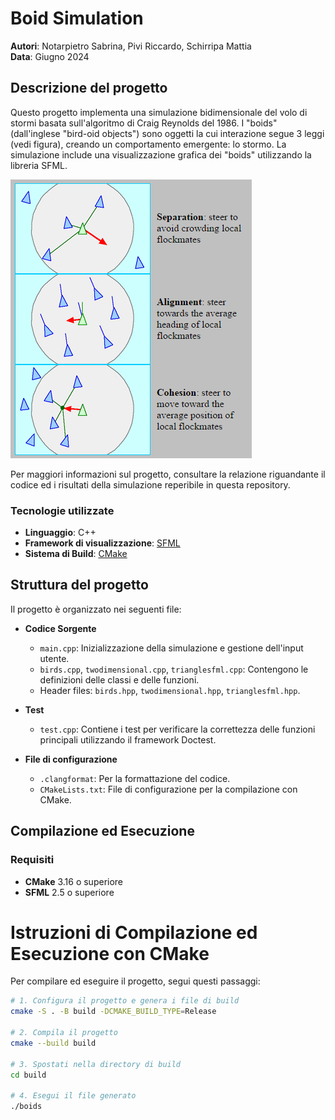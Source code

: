 # Boid Simulation

**Autori**: Notarpietro Sabrina, Pivi Riccardo, Schirripa Mattia  
**Data**: Giugno 2024  

## Descrizione del progetto

Questo progetto implementa una simulazione bidimensionale del volo di stormi basata sull'algoritmo di Craig Reynolds del 1986. I "boids" (dall'inglese "bird-oid objects") sono oggetti la cui interazione segue 3 leggi (vedi figura), creando un comportamento emergente: lo stormo. La simulazione include una visualizzazione grafica dei "boids" utilizzando la libreria SFML.

![le 3 leggi dei boids](./boids_laws.png)

Per maggiori informazioni sul progetto,
consultare la relazione riguandante il codice ed i risultati della simulazione reperibile in questa repository.

### Tecnologie utilizzate
- **Linguaggio**: C++
- **Framework di visualizzazione**: [SFML](https://www.sfml-dev.org/)
- **Sistema di Build**: [CMake](https://cmake.org/)

## Struttura del progetto

Il progetto è organizzato nei seguenti file:

- **Codice Sorgente**
  - `main.cpp`: Inizializzazione della simulazione e gestione dell'input utente.
  - `birds.cpp`, `twodimensional.cpp`, `trianglesfml.cpp`: Contengono le definizioni delle classi e delle funzioni.
  - Header files: `birds.hpp`, `twodimensional.hpp`, `trianglesfml.hpp`.

- **Test**
  - `test.cpp`: Contiene i test per verificare la correttezza delle funzioni principali utilizzando il framework Doctest.

- **File di configurazione**
  - `.clangformat`: Per la formattazione del codice.
  - `CMakeLists.txt`: File di configurazione per la compilazione con CMake.

## Compilazione ed Esecuzione

### Requisiti
- **CMake** 3.16 o superiore
- **SFML** 2.5 o superiore

# Istruzioni di Compilazione ed Esecuzione con CMake

Per compilare ed eseguire il progetto, segui questi passaggi:

```bash
# 1. Configura il progetto e genera i file di build
cmake -S . -B build -DCMAKE_BUILD_TYPE=Release

# 2. Compila il progetto
cmake --build build

# 3. Spostati nella directory di build
cd build

# 4. Esegui il file generato
./boids


